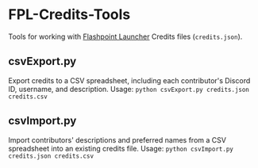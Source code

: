 # FPL-Credits-Tools
Tools for working with [Flashpoint Launcher](https://github.com/flashpointproject/launcher) Credits files (`credits.json`).

## csvExport.py
Export credits to a CSV spreadsheet, including each contributor's Discord ID, username, and description.
Usage: `python csvExport.py credits.json credits.csv`

## csvImport.py
Import contributors' descriptions and preferred names from a CSV spreadsheet into an existing credits file.
Usage: `python csvImport.py credits.json credits.csv`
